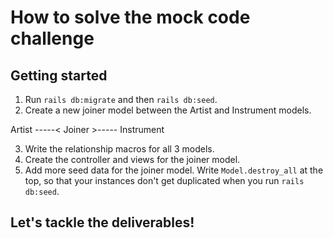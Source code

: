 # How to solve the mock code challenge

## Getting started
1. Run `rails db:migrate` and then `rails db:seed`.
2. Create a new joiner model between the Artist and Instrument models.

  Artist -----< Joiner >----- Instrument

3. Write the relationship macros for all 3 models.
4. Create the controller and views for the joiner model.
5. Add more seed data for the joiner model. Write `Model.destroy_all` at the top, so that your instances don't get duplicated when you run `rails db:seed`.

## Let's tackle the deliverables!